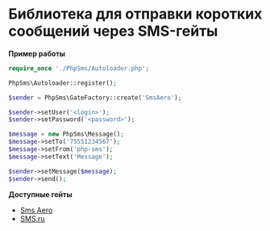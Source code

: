 # Библиотека для отправки коротких сообщений через SMS-гейты


**Пример работы**

```php
require_once './PhpSms/Autoloader.php';

PhpSms\Autoloader::register();

$sender = PhpSms\GateFactory::create('SmsAero');

$sender->setUser('<login>');
$sender->setPassword('<password>');

$message = new PhpSms\Message();
$message->setTo('75551234567');
$message->setFrom('php-sms');
$message->setText('Message');

$sender->setMessage($message);
$sender->send();
```
**Доступные гейты**

* [Sms Aero](http://smsaero.ru/)
* [SMS.ru](http://sms.ru/)